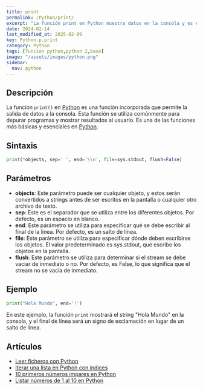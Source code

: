 ```yaml
---
title: print
permalink: /Python/print/
excerpt: "La función print en Python muestra datos en la consola y es esencial para depuración."
date: 2024-02-14
last_modified_at: 2025-02-09
key: Python.p.print
category: Python
tags: [funcion python,python 2,base]
image: "/assets/images/python.png"
sidebar:
  nav: python
---
```


## Descripción


La función `print()` en [Python](https://www.manualweb.net/python/) es una función incorporada que permite la salida de datos a la consola. Esta función se utiliza comúnmente para depurar programas y mostrar resultados al usuario. Es una de las funciones más básicas y esenciales en [Python](https://www.manualweb.net/python/).


## Sintaxis


```python
print(*objects, sep=' ', end='\\n', file=sys.stdout, flush=False)
```


## Parámetros

- **objects**: Este parámetro puede ser cualquier objeto, y estos serán convertidos a strings antes de ser escritos en la pantalla o cualquier otro archivo de texto.
- **sep**: Este es el separador que se utiliza entre los diferentes objetos. Por defecto, es un espacio en blanco.
- **end**: Este parámetro se utiliza para especificar qué se debe escribir al final de la línea. Por defecto, es un salto de línea.
- **file**: Este parámetro se utiliza para especificar dónde deben escribirse los objetos. El valor predeterminado es sys.stdout, que escribe los objetos en la pantalla.
- **flush**: Este parámetro se utiliza para determinar si el stream se debe vaciar de inmediato o no. Por defecto, es False, lo que significa que el stream no se vacía de inmediato.

## Ejemplo


```python
print("Hola Mundo", end='!')

```


En este ejemplo, la función `print` mostrará el string "Hola Mundo" en la consola, y el final de línea será un signo de exclamación en lugar de un salto de línea.


## Artículos

- [Leer ficheros con Python](https://lineadecodigo.com/python/leer-ficheros-con-python/)
- [Iterar una lista en Python con índices](https://lineadecodigo.com/python/iterar-una-lista-en-python-con-indices/)
- [10 primeros números impares en Python](https://lineadecodigo.com/python/10-primeros-numeros-impares-en-python/)
- [Listar números de 1 al 10 en Python](https://lineadecodigo.com/python/listar-numeros-del-1-al-10-en-python/)
